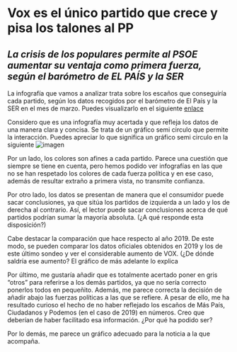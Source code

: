 # **Vox es el único partido que crece y pisa los talones al PP**

## *La crisis de los populares permite al PSOE aumentar su ventaja como primera fuerza, según el barómetro de EL PAÍS y la SER*

La infografía que vamos a analizar trata sobre los escaños que conseguiría cada partido, según los datos recogidos por el barómetro de El País y la SER en el mes de marzo. Puedes visualizarlo en el siguiente [enlace](https://elpais.com/espana/2022-03-07/vox-es-el-unico-partido-que-crece-y-pisa-los-talones-al-pp.html) 

Considero que es una infografía muy acertada y que refleja los datos de una manera clara y concisa. Se trata de un gráfico semi circulo que permite la interacción. Puedes apreciar lo que significa un gráfico semi circulo en la siguiente ![imagen](https://chrono9394.files.wordpress.com/2012/11/image1.png) 

Por un lado, los colores son afines a cada partido. Parece una cuestión que siempre se tiene en cuenta, pero hemos podido ver infografías en las que no se han respetado los colores de cada fuerza política y en ese caso, además de resultar extraño a primera vista, no transmite confianza.

Por otro lado, los datos se presentan de manera que el consumidor puede sacar conclusiones, ya que sitúa los partidos de izquierda a un lado y los de derecha al contrario. Así, el lector puede sacar conclusiones acerca de qué partidos podrían sumar la mayoría absoluta. (¿A qué responde esta disposición?)

Cabe destacar la comparación que hace respecto al año 2019. De este modo, se pueden comparar los datos oficiales obtenidos en 2019 y los de este último sondeo y ver el considerable aumento de VOX. (¿De dónde saldría ese aumento? El gráfico de más adelante lo explica

Por último, me gustaría añadir que es totalmente acertado poner en gris “otros” para referirse a los demás partidos, ya que no sería correcto ponerlos todos en pequeñito. Además, me parece correcta la decisión de añadir abajo las fuerzas políticas a las que se refiere. A pesar de ello, me ha resultado curioso el hecho de no haber reflejado los escaños de Más País, Ciudadanos y Podemos (en el caso de 2019) en números. Creo que deberían de haber facilitado esa información. ¿Por qué ha podido ser?

Por lo demás, me parece un gráfico adecuado para la noticia a la que acompaña.

